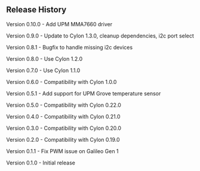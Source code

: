 ## Release History

Version 0.10.0 - Add UPM MMA7660 driver

Version 0.9.0 - Update to Cylon 1.3.0, cleanup dependencies, i2c port select

Version 0.8.1 - Bugfix to handle missing i2c devices

Version 0.8.0 - Use Cylon 1.2.0

Version 0.7.0 - Use Cylon 1.1.0

Version 0.6.0 - Compatibility with Cylon 1.0.0

Version 0.5.1 - Add support for UPM Grove temperature sensor

Version 0.5.0 - Compatibility with Cylon 0.22.0

Version 0.4.0 - Compatibility with Cylon 0.21.0

Version 0.3.0 - Compatibility with Cylon 0.20.0

Version 0.2.0 - Compatibility with Cylon 0.19.0

Version 0.1.1 - Fix PWM issue on Galileo Gen 1

Version 0.1.0 - Initial release
